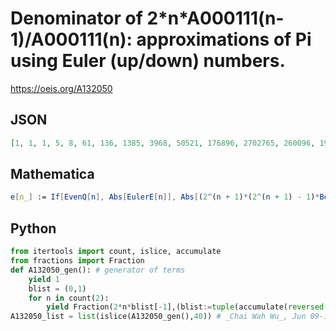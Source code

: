 # Denominator of 2\*n\*A000111\(n\-1\)/A000111\(n\): approximations of Pi using Euler \(up/down\) numbers\.
https://oeis.org/A132050
## JSON
```JSON
[1, 1, 1, 5, 8, 61, 136, 1385, 3968, 50521, 176896, 2702765, 260096, 199360981, 951878656, 19391512145, 104932671488, 2404879675441, 14544442556416, 74074237647505, 2475749026562048, 69348874393137901, 507711943253426176]
```
## Mathematica
```Mathematica
e[n_] := If[EvenQ[n], Abs[EulerE[n]], Abs[(2^(n + 1)*(2^(n + 1) - 1)*BernoulliB[n + 1])/(n + 1)]]; r[n_] := 2*n*(e[n - 1]/e[n]); a[n_] := Denominator[r[n]]; Table[a[n], {n, 1, 23}] (* _Jean-François Alcover_, Mar 26 2013 *)
```
## Python
```Python
from itertools import count, islice, accumulate
from fractions import Fraction
def A132050_gen(): # generator of terms
    yield 1
    blist = (0,1)
    for n in count(2):
        yield Fraction(2*n*blist[-1],(blist:=tuple(accumulate(reversed(blist),initial=0)))[-1]).denominator
A132050_list = list(islice(A132050_gen(),40)) # _Chai Wah Wu_, Jun 09-11 2022
```
